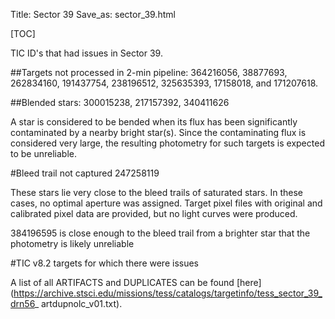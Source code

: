 Title: Sector 39
Save_as: sector_39.html

[TOC]

TIC ID's that had issues in Sector 39.

##Targets not processed in 2-min pipeline:
 364216056, 38877693, 262834160, 191437754, 238196512, 325635393, 17158018, and 171207618.

##Blended stars:
300015238, 217157392, 340411626

A star is considered to be bended when its flux has been significantly contaminated by a nearby bright star(s). Since the contaminating flux is considered very large, the resulting photometry for such targets is expected to be unreliable.

#Bleed trail not captured
247258119

These stars lie very close to the bleed trails of saturated stars. In these cases, no optimal aperture was assigned. Target pixel files with original and calibrated pixel data are provided, but no light curves were produced.

384196595 is close enough to the bleed trail from a brighter star that the photometry is likely unreliable

#TIC v8.2 targets for which there were issues

A list of all ARTIFACTS and DUPLICATES can be found [here](https://archive.stsci.edu/missions/tess/catalogs/targetinfo/tess_sector_39_drn56_ artdupnolc_v01.txt).


